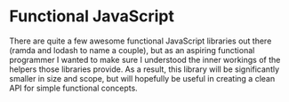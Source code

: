 Functional JavaScript
===

There are quite a few awesome functional JavaScript libraries out there (ramda and lodash to name a couple), but as an aspiring functional programmer I wanted to make sure I understood the inner workings of the helpers those libraries provide. As a result, this library will be significantly smaller in size and scope, but will hopefully be useful in creating a clean API for simple functional concepts.